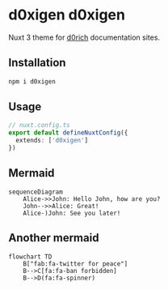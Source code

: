 # d0xigen d0xigen

Nuxt 3 theme for [d0rich](https://github.com/d0rich) documentation sites.

## Installation

```bash
npm i d0xigen
```

## Usage

```ts
// nuxt.config.ts
export default defineNuxtConfig({
  extends: ['d0xigen'] 
})
```

## Mermaid

```mermaid
sequenceDiagram
    Alice->>John: Hello John, how are you?
    John-->>Alice: Great!
    Alice-)John: See you later!
```

## Another mermaid

```mermaid
flowchart TD
    B["fab:fa-twitter for peace"]
    B-->C[fa:fa-ban forbidden]
    B-->D(fa:fa-spinner)
``` 